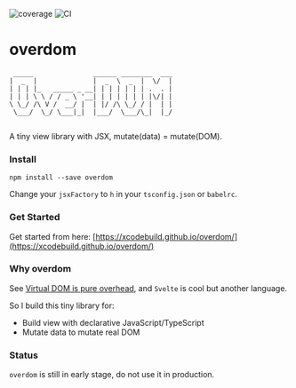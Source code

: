 ![coverage](https://codecov.io/gh/xcodebuild/overdom/branch/master/graphs/badge.svg?branch=master)
![CI](https://github.com/xcodebuild/overdom/workflows/CI/badge.svg)
# overdom
```
 _____               ______ ________  ___
|  _  |              |  _  \  _  |  \/  |
| | | |_   _____ _ __| | | | | | | .  . |
| | | \ \ / / _ \ '__| | | | | | | |\/| |
\ \_/ /\ V /  __/ |  | |/ /\ \_/ / |  | |
 \___/  \_/ \___|_|  |___/  \___/\_|  |_/
                                                                     
```

A tiny view library with JSX, mutate(data) = mutate(DOM).

### Install

```shell
npm install --save overdom
```

Change your `jsxFactory` to `h` in your `tsconfig.json` or `babelrc`.

### Get Started

Get started from here: [https://xcodebuild.github.io/overdom/](https://xcodebuild.github.io/overdom/)

### Why overdom

See [Virtual DOM is pure overhead](https://svelte.dev/blog/virtual-dom-is-pure-overhead), and `Svelte` is cool but another language.

So I build this tiny library for:

- Build view with declarative JavaScript/TypeScript
- Mutate data to mutate real DOM

### Status

`overdom` is still in early stage, do not use it in production.
